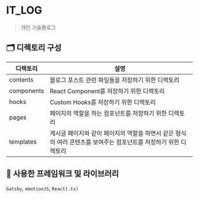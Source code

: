 # IT_LOG

> 개인 기술블로그

## 🗂️ 디렉토리 구성

| 디렉토리   | 설명                                                                                                             |
| ---------- | ---------------------------------------------------------------------------------------------------------------- |
| contents   | 블로그 포스트 관련 파일들을 저장하기 위한 디렉토리                                                               |
| components | React Component를 저장하기 위한 디렉토리                                                                         |
| hooks      | Custom Hooks를 저장하기 위한 디렉토리                                                                            |
| pages      | 페이지의 역할을 하는 컴포넌트를 저장하기 위한 디렉토리                                                           |
| templates  | 게시글 페이지와 같이 페이지의 역할을 하면서 같은 형식의 여러 콘텐츠를 보여주는 컴포넌트를 저장하기 위한 디렉토리 |

## 📍 사용한 프레임워크 및 라이브러리

`Gatsby`, `emotionJS`, `React(.ts)`
